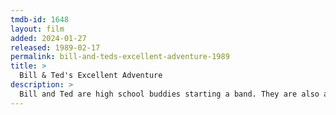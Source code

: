```yaml
---
tmdb-id: 1648
layout: film
added: 2024-01-27
released: 1989-02-17
permalink: bill-and-teds-excellent-adventure-1989
title: >
  Bill & Ted's Excellent Adventure
description: >
  Bill and Ted are high school buddies starting a band. They are also about to fail their history class—which means Ted would be sent to military school—but receive help from Rufus, a traveller from a future where their band is the foundation for a perfect society. With the use of Rufus' time machine, Bill and Ted travel to various points in history, returning with important figures to help them complete their final history presentation.
---
```

